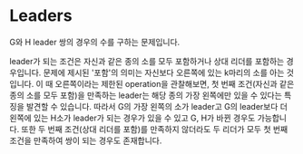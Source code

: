 # Leaders

G와 H leader 쌍의 경우의 수를 구하는 문제입니다.

leader가 되는 조건은 자신과 같은 종의 소를 모두 포함하거나 상대 리더를 포함하는 경우입니다.
문제에 제시된 '포함'의 의미는 자신보다 오른쪽에 있는 k마리의 소를 아는 것입니다.
이 때 오른쪽이라는 제한된 operation을 관찰해보면, 첫 번째 조건(자신과 같은 종의 소를 모두 포함)을 만족하는 leader는 해당 종의 가장 왼쪽에만 있을 수 있다는 특징을 발견할 수 있습니다.
따라서 G의 가장 왼쪽의 소가 leader고 G의 leader보다 더 왼쪽에 있는 H소가 leader가 되는 경우가 있을 수 있고 G, H가 바뀐 경우도 가능합니다.
또한 두 번째 조건(상대 리더를 포함)를 만족하지 않더라도 두 리더가 모두 첫 번째 조건을 만족하여 쌍이 되는 경우도 존재합니다.
